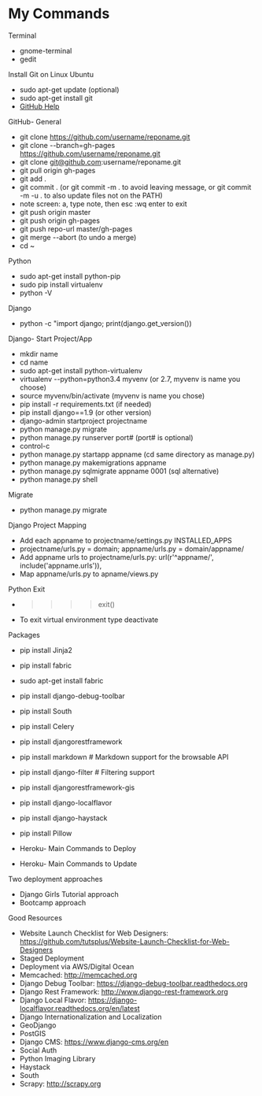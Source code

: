 # My Commands

Terminal
*   gnome-terminal
*   gedit

Install Git on Linux Ubuntu
*   sudo apt-get update (optional)
*   sudo apt-get install git
*   [GitHub Help](https://help.github.com/articles/set-up-git/#platform-linux)

GitHub- General</p>
*   git clone https://github.com/username/reponame.git
*   git clone --branch=gh-pages https://github.com/username/reponame.git
*   git clone git@github.com:username/reponame.git
*   git pull origin gh-pages
*   git add .
*   git commit . (or git commit -m . to avoid leaving message, or git commit -m -u . to also update files not on the PATH)
*   note screen: a, type note, then esc :wq enter to exit
*   git push origin master
*   git push origin gh-pages
*   git push repo-url master/gh-pages
*   git merge --abort (to undo a merge)
*   cd ~                              

Python
*   sudo apt-get install python-pip
*   sudo pip install virtualenv
*   python -V

Django 
*    python -c "import django; print(django.get_version())

Django- Start Project/App
*   mkdir name
*   cd name 
*   sudo apt-get install python-virtualenv
*   virtualenv --python=python3.4 myvenv (or 2.7, myvenv is name you choose)
*   source myvenv/bin/activate (myvenv is name you chose)
*   pip install -r requirements.txt (if needed)
*   pip install django==1.9 (or other version)                       
*   django-admin startproject projectname
*   python manage.py migrate
*   python manage.py runserver port# (port# is optional)
*   control-c
*   python manage.py startapp appname (cd same directory as manage.py)
*   python manage.py makemigrations appname
*   python manage.py sqlmigrate appname 0001 (sql alternative)
*   python manage.py shell

Migrate
*   python manage.py migrate

Django Project Mapping
*   Add each appname to projectname/settings.py INSTALLED_APPS
*   projectname/urls.py = domain; appname/urls.py = domain/appname/
*   Add appname urls to projectname/urls.py:     url(r'^appname/', include('appname.urls')),
*   Map appname/urls.py to apname/views.py

Python Exit
*   >>>> exit()
*   To exit virtual environment type deactivate                                

Packages</p>
*   pip install Jinja2
*   pip install fabric
*   sudo apt-get install fabric
*   pip install django-debug-toolbar
*   pip install South
*   pip install Celery
*   pip install djangorestframework
*   pip install markdown # Markdown support for the browsable API
*   pip install django-filter # Filtering support
*   pip install djangorestframework-gis
*   pip install django-localflavor
*   pip install django-haystack
*   pip install Pillow

*   Heroku- Main Commands to Deploy
*   Heroku- Main Commands to Update

Two deployment approaches
*   Django Girls Tutorial approach
*   Bootcamp approach

Good Resources
*   Website Launch Checklist for Web Designers: https://github.com/tutsplus/Website-Launch-Checklist-for-Web-Designers
*   Staged Deployment
*   Deployment via AWS/Digital Ocean
*   Memcached: http://memcached.org
*   Django Debug Toolbar: https://django-debug-toolbar.readthedocs.org
*   Django Rest Framework: http://www.django-rest-framework.org
*   Django Local Flavor: https://django-localflavor.readthedocs.org/en/latest
*   Django Internationalization and Localization
*   GeoDjango
*   PostGIS
*   Django CMS: https://www.django-cms.org/en
*   Social Auth
*   Python Imaging Library
*   Haystack
*   South
*   Scrapy: http://scrapy.org
